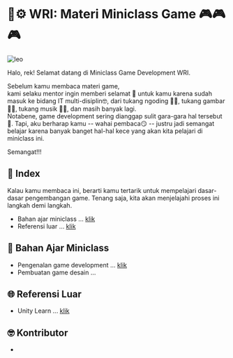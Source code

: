 # 🔬⚙️ WRI: Materi Miniclass Game 🎮🎮🎮
![leo](https://media1.tenor.com/m/--3u6vGb40gAAAAC/leonardo-dicaprio-clapping.gif)

Halo, rek! Selamat datang di Miniclass Game Development WRI. 

Sebelum kamu membaca materi game,<br>
kami selaku mentor ingin memberi selamat 🎉 untuk kamu karena sudah masuk ke bidang IT multi-disiplin🤓, dari tukang ngoding 🧑‍💻, tukang gambar 🧑‍🎨, tukang musik 🎷👨, dan masih banyak lagi.<br>
Notabene, game development sering dianggap sulit gara-gara hal tersebut 🧢. Tapi, aku berharap kamu -- wahai pembaca😏 -- justru jadi semangat belajar karena banyak banget hal-hal kece yang akan kita pelajari di miniclass ini.

Semangat!!!
## 📃 Index
Kalau kamu membaca ini, berarti kamu tertarik untuk mempelajari dasar-dasar pengembangan game. Tenang saja, kita akan menjelajahi proses ini langkah demi langkah.
- Bahan ajar miniclass ... [klik](##📖%20Bahan%20Ajar%20Miniclass)
- Referensi luar ... [klik](##🌐%20Referensi%20Luar)
## 📖 Bahan Ajar Miniclass
- Pengenalan game development ... [klik](pengenalan/pengenalan-game-development.md#Pengenalan%20Game%20Development)
- Pembuatan game desain ... 
## 🌐 Referensi Luar
- Unity Learn ... [klik](https://learn.unity.com/)
## 🤓 Kontributor
- 